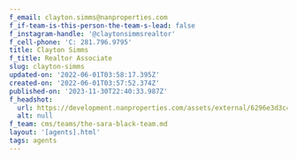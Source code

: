 ```yaml
---
f_email: clayton.simms@nanproperties.com
f_if-team-is-this-person-the-team-s-lead: false
f_instagram-handle: '@claytonsimmsrealtor'
f_cell-phone: 'C: 281.796.9795'
title: Clayton Simms
f_title: Realtor Associate
slug: clayton-simms
updated-on: '2022-06-01T03:58:17.395Z'
created-on: '2022-06-01T03:57:52.374Z'
published-on: '2023-11-30T22:40:33.987Z'
f_headshot:
  url: https://development.nanproperties.com/assets/external/6296e3d3c40951596c94f68e_clayton20headshot.jpg
  alt: null
f_team: cms/teams/the-sara-black-team.md
layout: '[agents].html'
tags: agents
---
```



